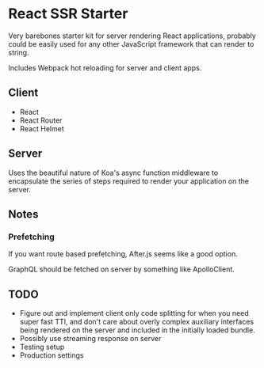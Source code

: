 # React SSR Starter

Very barebones starter kit for server rendering React applications, probably
could be easily used for any other JavaScript framework that can render to
string.

Includes Webpack hot reloading for server and client apps.

## Client

- React
- React Router
- React Helmet

## Server

Uses the beautiful nature of Koa's async function middleware to encapsulate the
series of steps required to render your application on the server.

## Notes

### Prefetching

If you want route based prefetching, After.js seems like a good option.

GraphQL should be fetched on server by something like ApolloClient.

## TODO

- Figure out and implement client only code splitting for when you need super fast TTI, and don't care about overly complex auxiliary interfaces being rendered on the server and included in the initially loaded bundle.
- Possibly use streaming response on server
- Testing setup
- Production settings

